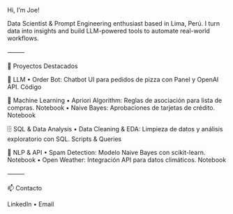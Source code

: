 Hi, I’m Joe!

Data Scientist & Prompt Engineering enthusiast based in Lima, Perú. I turn data into insights and build LLM-powered tools to automate real-world workflows.

⸻

🚀 Proyectos Destacados

🧠 LLM
	•	Order Bot: Chatbot UI para pedidos de pizza con Panel y OpenAI API.
Código

🤖 Machine Learning
	•	Apriori Algorithm: Reglas de asociación para lista de compras.
Notebook
	•	Naive Bayes: Aprobaciones de tarjetas de crédito.
Notebook

🗄️ SQL & Data Analysis
	•	Data Cleaning & EDA: Limpieza de datos y análisis exploratorio con SQL.
Scripts & Queries

💬 NLP & API
	•	Spam Detection: Modelo Naive Bayes con scikit-learn.
Notebook
	•	Open Weather: Integración API para datos climáticos.
Notebook

⸻

📫 Contacto

LinkedIn • Email
  
<!--
**JoeSotomayor/JoeSotomayor** is a ✨ _special_ ✨ repository because its `README.md` (this file) appears on your GitHub profile.

Here are some ideas to get you started:

- 🔭 I’m currently working on ...
- 🌱 I’m currently learning ...
- 👯 I’m looking to collaborate on ...
- 🤔 I’m looking for help with ...
- 💬 Ask me about ...
- 📫 How to reach me: ...
- 😄 Pronouns: ...
- ⚡ Fun fact: ...
-->

